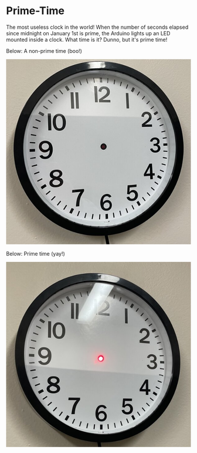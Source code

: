 # Prime-Time
The most useless clock in the world! When the number of seconds elapsed since midnight on January 1st is prime, the Arduino lights up an LED mounted inside a clock. What time is it? Dunno, but it's prime time!

Below: A non-prime time (boo!)

![An analog clock face with an unlit LED at its center](off.jpg)

Below: Prime time (yay!)

![An analog clock face with an lit red LED at its center](on.jpg)

